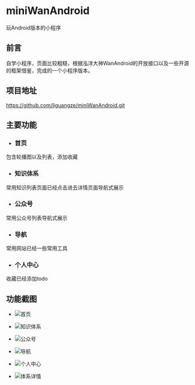 # miniWanAndroid
玩Android版本的小程序

## 前言
自学小程序，页面比较粗糙，根据泓洋大神WanAndroid的开放接口以及一些开源的框架借鉴，完成的一个小程序版本。

## 项目地址
https://github.com/liguangze/miniWanAndroid.git

## 主要功能
- ### 首页
包含轮播图以及列表，添加收藏

- ### 知识体系
常用知识列表页面已经点击进去详情页面导航式展示

- ### 公众号
常用公众号列表导航式展示

- ### 导航
常用网站已经一些常用工具

- ### 个人中心
收藏已经添加todo



## 功能截图

- ![首页](https://github.com/liguangze/image/blob/master/1558000757357.jpg?raw=true)

- ![知识体系](https://github.com/liguangze/image/blob/master/1558000864666.jpg?raw=true)

- ![公众号](https://github.com/liguangze/image/blob/master/1558000890964.jpg?raw=true)

- ![导航](https://github.com/liguangze/image/blob/master/1558000912336.jpg?raw=true)

- ![个人中心](https://github.com/liguangze/image/blob/master/1558000933436.jpg?raw=true)

- ![体系详情](https://github.com/liguangze/image/blob/master/1558000959859.jpg?raw=true)
